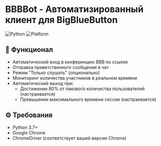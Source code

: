 # BBBBot - Автоматизированный клиент для BigBlueButton

![Python](https://img.shields.io/badge/Python-3.7%2B-blue)
![Platform](https://img.shields.io/badge/Platform-Windows%20%7C%20Linux-green)

## 📌 Функционал
- Автоматический вход в конференцию BBB по ссылке
- Отправка приветственного сообщения в чат
- Режим "Только слушать" (опционально)
- Мониторинг количества участников в реальном времени
- Автоматический выход при:
  - Достижении 80% от пикового количества пользователей (настраивается)
  - Превышении максимального времени сессии (настраивается)

## ⚙️ Требования
- Python 3.7+
- Google Chrome
- ChromeDriver (соответствует вашей версии Chrome)
  

